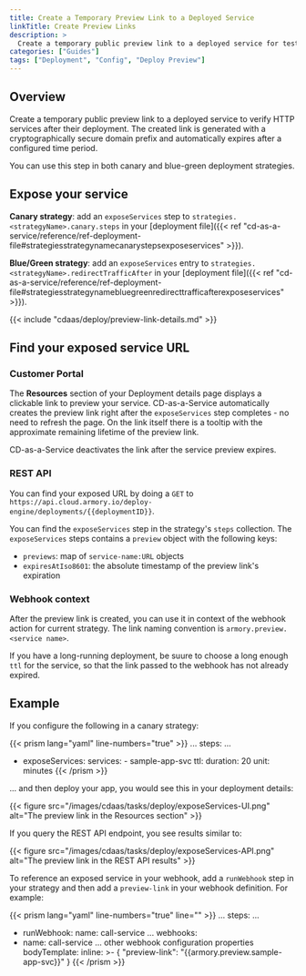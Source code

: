 ```yaml
---
title: Create a Temporary Preview Link to a Deployed Service
linkTitle: Create Preview Links
description: >
  Create a temporary public preview link to a deployed service for testing.
categories: ["Guides"]
tags: ["Deployment", "Config", "Deploy Preview"]
---
```


## Overview

 Create a temporary public preview link to a deployed service to verify HTTP services after their deployment. The created link is generated with a cryptographically secure domain prefix and automatically expires after a configured time period.

You can use this step in both canary and blue-green deployment strategies.

 ## Expose your service

**Canary strategy**: add an `exposeServices` step to `strategies.<strategyName>.canary.steps` in your [deployment file]({{< ref "cd-as-a-service/reference/ref-deployment-file#strategiesstrategynamecanarystepsexposeservices" >}}).

**Blue/Green strategy**: add an `exposeServices` entry to `strategies.<strategyName>.redirectTrafficAfter` in your [deployment file]({{< ref "cd-as-a-service/reference/ref-deployment-file#strategiesstrategynamebluegreenredirecttrafficafterexposeservices" >}}).

{{< include "cdaas/deploy/preview-link-details.md" >}}

## Find your exposed service URL

### Customer Portal

The **Resources** section of your Deployment details page displays a clickable link to preview your service. CD-as-a-Service automatically creates the preview link right after the `exposeServices` step completes - no need to refresh the page. On the link itself there is a tooltip with the approximate remaining lifetime of the preview link.

CD-as-a-Service deactivates the link after the service preview expires.

### REST API

You can find your exposed URL by doing a `GET` to `https://api.cloud.armory.io/deploy-engine/deployments/{{deploymentID}}`.

You can find the `exposeServices` step in the strategy's `steps` collection. The `exposeServices` steps contains a `preview` object with the following keys:

* `previews`: map of `service-name:URL` objects
* `expiresAtIso8601`: the absolute timestamp of the preview link's expiration

### Webhook context

After the preview link is created, you can use it in context of the webhook action for current strategy. The link naming convention is `armory.preview.<service name>`.

If you have a long-running deployment, be suure to choose a long enough `ttl` for the service, so that the link passed to the webhook has not already expired.

## Example

If you configure the following in a canary strategy:

{{< prism lang="yaml"  line-numbers="true" >}}
...
steps:
...
- exposeServices:
    services:
      - sample-app-svc
    ttl:
      duration: 20
      unit: minutes
{{< /prism >}}

... and then deploy your app, you would see this in your deployment details:

{{< figure src="/images/cdaas/tasks/deploy/exposeServices-UI.png" alt="The preview link in the Resources section" >}}

If you query the REST API endpoint, you see results similar to:

{{< figure src="/images/cdaas/tasks/deploy/exposeServices-API.png" alt="The preview link in the REST API results" >}}

To reference an exposed service in your webhook, add a `runWebhook` step in your strategy and then add a `preview-link` in your webhook definition. For example:

{{< prism lang="yaml"  line-numbers="true" line="" >}}
...
steps:
...
- runWebhook:
    name: call-service
...
webhooks:
- name: call-service
  ... other webhook configuration properties
  bodyTemplate:
  inline: >-
  {
  "preview-link": "{{armory.preview.sample-app-svc}}"
  }
  {{< /prism >}}
